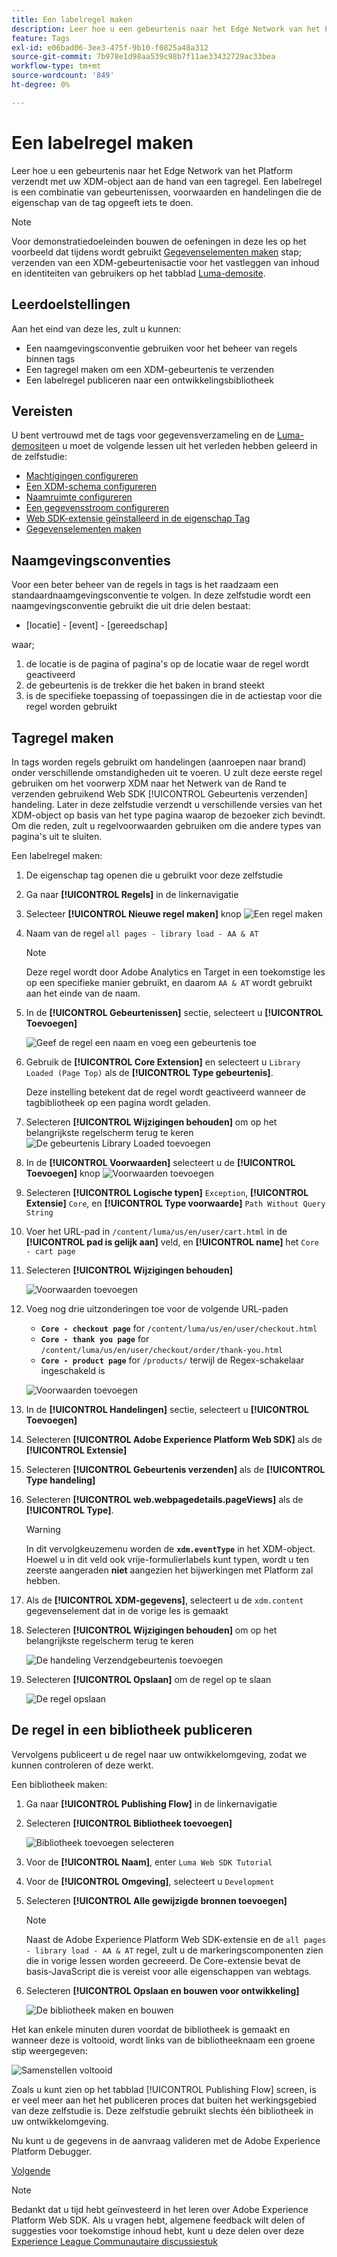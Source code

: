 ```yaml
---
title: Een labelregel maken
description: Leer hoe u een gebeurtenis naar het Edge Network van het Platform verzendt met uw XDM-object aan de hand van een tagregel. Deze les maakt deel uit van de Zelfstudie Adobe Experience Cloud met Web SDK implementeren.
feature: Tags
exl-id: e06bad06-3ee3-475f-9b10-f0825a48a312
source-git-commit: 7b978e1d98aa539c98b7f11ae33432729ac33bea
workflow-type: tm+mt
source-wordcount: '849'
ht-degree: 0%

---
```


# Een labelregel maken

Leer hoe u een gebeurtenis naar het Edge Network van het Platform verzendt met uw XDM-object aan de hand van een tagregel. Een labelregel is een combinatie van gebeurtenissen, voorwaarden en handelingen die de eigenschap van de tag opgeeft iets te doen.

>[!NOTE]
>
> Voor demonstratiedoeleinden bouwen de oefeningen in deze les op het voorbeeld dat tijdens wordt gebruikt [Gegevenselementen maken](create-data-elements.md) stap; verzenden van een XDM-gebeurtenisactie voor het vastleggen van inhoud en identiteiten van gebruikers op het tabblad [Luma-demosite](https://luma.enablementadobe.com/content/luma/us/en.html).


## Leerdoelstellingen

Aan het eind van deze les, zult u kunnen:

* Een naamgevingsconventie gebruiken voor het beheer van regels binnen tags
* Een tagregel maken om een XDM-gebeurtenis te verzenden
* Een labelregel publiceren naar een ontwikkelingsbibliotheek


## Vereisten

U bent vertrouwd met de tags voor gegevensverzameling en de [Luma-demosite](https://luma.enablementadobe.com/content/luma/us/en.html)en u moet de volgende lessen uit het verleden hebben geleerd in de zelfstudie:

* [Machtigingen configureren](configure-permissions.md)
* [Een XDM-schema configureren](configure-schemas.md)
* [Naamruimte configureren](configure-identities.md)
* [Een gegevensstroom configureren](configure-datastream.md)
* [Web SDK-extensie geïnstalleerd in de eigenschap Tag](install-web-sdk.md)
* [Gegevenselementen maken](create-data-elements.md)

## Naamgevingsconventies

Voor een beter beheer van de regels in tags is het raadzaam een standaardnaamgevingsconventie te volgen. In deze zelfstudie wordt een naamgevingsconventie gebruikt die uit drie delen bestaat:

* [locatie] - [event] - [gereedschap]

waar;

1. de locatie is de pagina of pagina&#39;s op de locatie waar de regel wordt geactiveerd
1. de gebeurtenis is de trekker die het baken in brand steekt
1. is de specifieke toepassing of toepassingen die in de actiestap voor die regel worden gebruikt


## Tagregel maken

In tags worden regels gebruikt om handelingen (aanroepen naar brand) onder verschillende omstandigheden uit te voeren. U zult deze eerste regel gebruiken om het voorwerp XDM naar het Netwerk van de Rand te verzenden gebruikend Web SDK [!UICONTROL Gebeurtenis verzenden] handeling. Later in deze zelfstudie verzendt u verschillende versies van het XDM-object op basis van het type pagina waarop de bezoeker zich bevindt. Om die reden, zult u regelvoorwaarden gebruiken om die andere types van pagina&#39;s uit te sluiten.

Een labelregel maken:

1. De eigenschap tag openen die u gebruikt voor deze zelfstudie
1. Ga naar **[!UICONTROL Regels]** in de linkernavigatie
1. Selecteer **[!UICONTROL Nieuwe regel maken]** knop
   ![Een regel maken](assets/rules-create.png)
1. Naam van de regel `all pages - library load - AA & AT`

   >[!NOTE]
   >
   > Deze regel wordt door Adobe Analytics en Target in een toekomstige les op een specifieke manier gebruikt, en daarom `AA & AT` wordt gebruikt aan het einde van de naam.

1. In de **[!UICONTROL Gebeurtenissen]** sectie, selecteert u **[!UICONTROL Toevoegen]**

   ![Geef de regel een naam en voeg een gebeurtenis toe](assets/rule-name.png)
1. Gebruik de **[!UICONTROL Core Extension]** en selecteert u `Library Loaded (Page Top)` als de **[!UICONTROL Type gebeurtenis]**.

   Deze instelling betekent dat de regel wordt geactiveerd wanneer de tagbibliotheek op een pagina wordt geladen.
1. Selecteren **[!UICONTROL Wijzigingen behouden]** om op het belangrijkste regelscherm terug te keren
   ![De gebeurtenis Library Loaded toevoegen](assets/rule-event-pagetop.png)
1. In de **[!UICONTROL Voorwaarden]** selecteert u de **[!UICONTROL Toevoegen]** knop
   ![Voorwaarden toevoegen](assets/rules-add-conditions.png)
1. Selecteren **[!UICONTROL Logische typen]** `Exception`, **[!UICONTROL Extensie]** `Core`, en **[!UICONTROL Type voorwaarde]** `Path Without Query String`
1. Voer het URL-pad in `/content/luma/us/en/user/cart.html` in de **[!UICONTROL pad is gelijk aan]** veld, en **[!UICONTROL name]** het `Core - cart page`
1. Selecteren **[!UICONTROL Wijzigingen behouden]**

   ![Voorwaarden toevoegen](assets/rule-condition-exception.png)
1. Voeg nog drie uitzonderingen toe voor de volgende URL-paden

   * **`Core - checkout page`** for `/content/luma/us/en/user/checkout.html`
   * **`Core - thank you page`** for `/content/luma/us/en/user/checkout/order/thank-you.html`
   * **`Core - product page`** for `/products/` terwijl de Regex-schakelaar ingeschakeld is

   ![Voorwaarden toevoegen](assets/rule-condition-exception-all.png)

1. In de **[!UICONTROL Handelingen]** sectie, selecteert u **[!UICONTROL Toevoegen]**
1. Selecteren **[!UICONTROL Adobe Experience Platform Web SDK]** als de **[!UICONTROL Extensie]**
1. Selecteren **[!UICONTROL Gebeurtenis verzenden]** als de **[!UICONTROL Type handeling]**
1. Selecteren **[!UICONTROL web.webpagedetails.pageViews]** als de **[!UICONTROL Type]**.

   >[!WARNING]
   >
   > In dit vervolgkeuzemenu worden de **`xdm.eventType`** in het XDM-object. Hoewel u in dit veld ook vrije-formulierlabels kunt typen, wordt u ten zeerste aangeraden **niet** aangezien het bijwerkingen met Platform zal hebben.

1. Als de **[!UICONTROL XDM-gegevens]**, selecteert u de `xdm.content` gegevenselement dat in de vorige les is gemaakt
1. Selecteren **[!UICONTROL Wijzigingen behouden]** om op het belangrijkste regelscherm terug te keren

   ![De handeling Verzendgebeurtenis toevoegen](assets/rule-set-action-xdm.png)
1. Selecteren **[!UICONTROL Opslaan]** om de regel op te slaan

   ![De regel opslaan](assets/rule-save.png)

## De regel in een bibliotheek publiceren

Vervolgens publiceert u de regel naar uw ontwikkelomgeving, zodat we kunnen controleren of deze werkt.

Een bibliotheek maken:

1. Ga naar **[!UICONTROL Publishing Flow]** in de linkernavigatie
1. Selecteren **[!UICONTROL Bibliotheek toevoegen]**

   ![Bibliotheek toevoegen selecteren](assets/rule-publish-library.png)
1. Voor de **[!UICONTROL Naam]**, enter `Luma Web SDK Tutorial`
1. Voor de **[!UICONTROL Omgeving]**, selecteert u `Development`
1. Selecteren  **[!UICONTROL Alle gewijzigde bronnen toevoegen]**

   >[!NOTE]
   >
   >    Naast de Adobe Experience Platform Web SDK-extensie en de `all pages - library load - AA & AT` regel, zult u de markeringscomponenten zien die in vorige lessen worden gecreeerd. De Core-extensie bevat de basis-JavaScript die is vereist voor alle eigenschappen van webtags.

1. Selecteren **[!UICONTROL Opslaan en bouwen voor ontwikkeling]**

   ![De bibliotheek maken en bouwen](assets/rule-publish-add-all-changes.png)

Het kan enkele minuten duren voordat de bibliotheek is gemaakt en wanneer deze is voltooid, wordt links van de bibliotheeknaam een groene stip weergegeven:

![Samenstellen voltooid](assets/rule-publish-success.png)

Zoals u kunt zien op het tabblad [!UICONTROL Publishing Flow] screen, is er veel meer aan het het publiceren proces dat buiten het werkingsgebied van deze zelfstudie is. Deze zelfstudie gebruikt slechts één bibliotheek in uw ontwikkelomgeving.

Nu kunt u de gegevens in de aanvraag valideren met de Adobe Experience Platform Debugger.

[Volgende ](validate-with-debugger.md)

>[!NOTE]
>
>Bedankt dat u tijd hebt geïnvesteerd in het leren over Adobe Experience Platform Web SDK. Als u vragen hebt, algemene feedback wilt delen of suggesties voor toekomstige inhoud hebt, kunt u deze delen over deze [Experience League Communautaire discussiestuk](https://experienceleaguecommunities.adobe.com/t5/adobe-experience-platform-launch/tutorial-discussion-implement-adobe-experience-cloud-with-web/td-p/444996)
